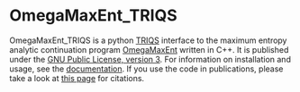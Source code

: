 # OmegaMaxEnt_TRIQS

OmegaMaxEnt_TRIQS is a python [TRIQS] interface to the maximum entropy analytic continuation program [OmegaMaxEnt][OME] written in C++. It is published under the [GNU Public License, version 3][license]. For information on installation and usage, see the [documentation][doc]. If you use the code in publications, please take a look at [this page][about] for citations.

 
[TRIQS]: https://triqs.github.io/triqs/latest/
[about]: https://triqs.github.io/omegamaxent_interface/master/about.html
[license]: http://www.gnu.org/licenses/gpl.html
[doc]: https://triqs.github.io/omegamaxent_interface/master/
[OME]: https://www.physique.usherbrooke.ca/MaxEnt/index.php/Main_Page
